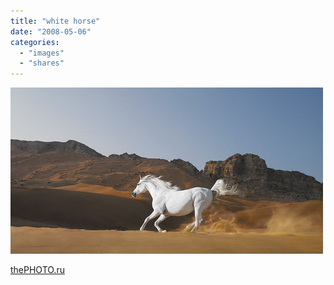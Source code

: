 ```yaml
---
title: "white horse"
date: "2008-05-06"
categories: 
  - "images"
  - "shares"
---
```


![](images/4wnP83SaF8od867fEuaoX7X4_1280.jpg)

[thePHOTO.ru](http://2photo.ru/2007/12/24/print:page,1,raboty_prizera_mezhdunarodnykh_konkursov_fotografa_dikojj_prirody_tim_flach.html)
